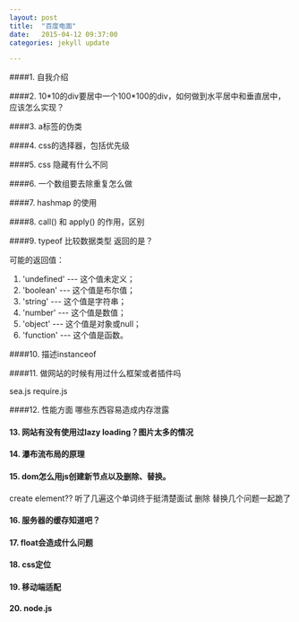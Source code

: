 ```yaml
---
layout: post
title:  "百度电面"
date:   2015-04-12 09:37:00
categories: jekyll update

---
```


####1. 自我介绍

####2. 10\*10的div要居中一个100\*100的div，如何做到水平居中和垂直居中，应该怎么实现？


####3. a标签的伪类


####4. css的选择器，包括优先级


####5. css 隐藏有什么不同

####6. 一个数组要去除重复怎么做

####7. hashmap 的使用

####8. call() 和 apply() 的作用，区别


####9. typeof 比较数据类型 返回的是？

可能的返回值：

1. 'undefined' --- 这个值未定义；
2. 'boolean'    --- 这个值是布尔值；
3. 'string'        --- 这个值是字符串；
4. 'number'     --- 这个值是数值；
5. 'object'       --- 这个值是对象或null；
6. 'function'    --- 这个值是函数。

####10. 描述instanceof

####11. 做网站的时候有用过什么框架或者插件吗

sea.js require.js 


####12. 性能方面 哪些东西容易造成内存泄露

#### 13. 网站有没有使用过lazy loading？图片太多的情况

#### 14. 瀑布流布局的原理

#### 15. dom怎么用js创建新节点以及删除、替换。

create element?? 听了几遍这个单词终于挺清楚面试
删除 替换几个问题一起跪了

#### 16. 服务器的缓存知道吧？


#### 17. float会造成什么问题


#### 18. css定位

#### 19. 移动端适配

#### 20. node.js




















